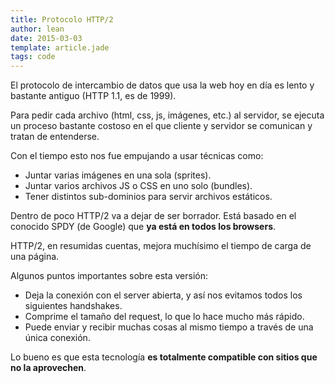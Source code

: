 ```yaml
---
title: Protocolo HTTP/2
author: lean
date: 2015-03-03
template: article.jade
tags: code
---
```


El protocolo de intercambio de datos que usa la web hoy en día es lento y bastante antiguo (HTTP 1.1, es de 1999).

Para pedir cada archivo (html, css, js, imágenes, etc.) al servidor, se ejecuta un proceso bastante costoso en el que cliente y servidor se comunican y tratan de entenderse.

Con el tiempo esto nos fue empujando a usar técnicas como:

- Juntar varias imágenes en una sola (sprites).
- Juntar varios archivos JS o CSS en uno solo (bundles).
- Tener distintos sub-dominios para servir archivos estáticos.

Dentro de poco HTTP/2 va a dejar de ser borrador. Está basado en el conocido SPDY (de Google) que **ya está en todos los browsers**.

HTTP/2, en resumidas cuentas, mejora muchísimo el tiempo de carga de una página.

Algunos puntos importantes sobre esta versión:

- Deja la conexión con el server abierta, y así nos evitamos todos los siguientes handshakes.
- Comprime el tamaño del request, lo que lo hace mucho más rápido.
- Puede enviar y recibir muchas cosas al mismo tiempo a través de una única conexión.

Lo bueno es que esta tecnología **es totalmente compatible con sitios que no la aprovechen**.

